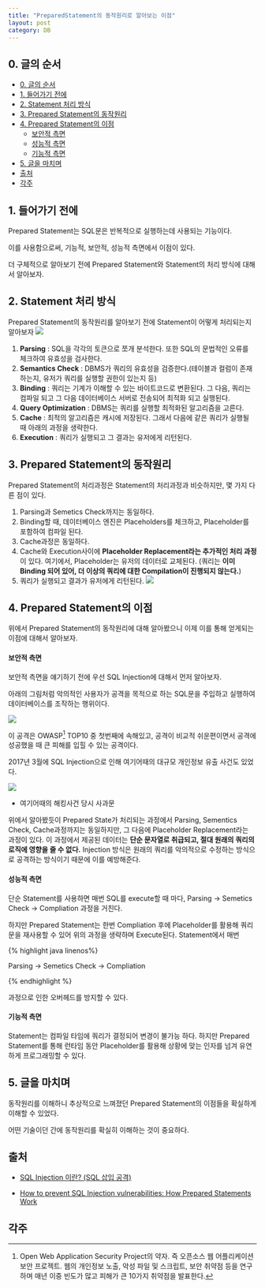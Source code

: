 ```yaml
---
title: "PreparedStatement의 동작원리로 알아보는 이점"
layout: post
category: DB
---
```


## 0. 글의 순서

- [0. 글의 순서](#0-글의-순서)
- [1. 들어가기 전에](#1-들어가기-전에)
- [2. Statement 처리 방식](#2-statement-처리-방식)
- [3. Prepared Statement의 동작원리](#3-prepared-statement의-동작원리)
- [4. Prepared Statement의 이점](#4-prepared-statement의-이점)
    - [보안적 측면](#보안적-측면)
    - [성능적 측면](#성능적-측면)
    - [기능적 측면](#기능적-측면)
- [5. 글을 마치며](#5-글을-마치며)
- [출처](#출처)
- [각주](#각주)


## 1. 들어가기 전에

Prepared Statement는 SQL문은 반복적으로 실행하는데 사용되는 기능이다.

이를 사용함으로써, 기능적, 보안적, 성능적 측면에서 이점이 있다.

더 구체적으로 알아보기 전에 Prepared Statement와 Statement의 처리 방식에 대해서 알아보자.

## 2. Statement 처리 방식


Prepared Statement의 동작원리를 알아보기 전에 Statement이 어떻게 처리되는지 알아보자
![](https://miro.medium.com/max/700/0*BpxYqbBLM6hyylux.png)

1. **Parsing** : SQL을 각각의 토큰으로 쪼개 분석한다. 또한 SQL의 문법적인 오류를 체크하여 유효성을 검사한다.
2. **Semantics Check** : DBMS가 쿼리의 유효성을 검증한다.(테이블과 컬럼이 존재하는지, 유저가 쿼리를 실행할 권한이 있는지 등)
3. **Binding** : 쿼리는 기계가 이해할 수 있는 바이트코드로 변환된다. 그 다음, 쿼리는 컴파일 되고 그 다음 데이터베이스 서버로 전송되어 최적화 되고 실행된다.
4. **Query Optimization** :  DBMS는 쿼리를 실행할 최적화된 알고리즘을 고른다.
5. **Cache** : 최적의 알고리즘은 캐시에 저장된다. 그래서 다음에 같은 쿼리가 실행될 때 아래의 과정을 생략한다.
6. **Execution** : 쿼리가 실행되고 그 결과는 유저에게 리턴된다.


## 3. Prepared Statement의 동작원리

Prepared Statement의 처리과정은 Statement의 처리과정과 비슷하지만, 몇 가지 다른 점이 있다.

1. Parsing과 Semetics Check까지는 동일하다.
2. Binding할 때, 데이터베이스 엔진은 Placeholders를 체크하고, Placeholder를 포함하여 컴파일 된다.
3. Cache과정은 동일하다.
4. Cache와 Execution사이에 **Placeholder Replacement라는 추가적인 처리 과정**이 있다. 여기에서, Placeholder는 유저의 데이터로 교체된다. (쿼리는 **이미 Binding 되어 있어, 더 이상의 쿼리에 대한 Compilation이 진행되지 않는다.**)
5. 쿼리가 실행되고 결과가 유저에게 리턴된다.
![](https://miro.medium.com/max/700/0*ds-xeCuwyByLlVnT.png)


## 4. Prepared Statement의 이점

위에서 Prepared Statement의 동작원리에 대해 알아봤으니 이제 이를 통해 얻게되는 이점에 대해서 알아보자.
#### 보안적 측면

보안적 측면을 얘기하기 전에 우선 SQL Injection에 대해서 먼저 알아보자.

아래의 그림처럼 악의적인 사용자가 공격을 목적으로 하는 SQL문을 주입하고 실행하여 데이터베이스를 조작하는 행위이다.

![](https://www.researchgate.net/profile/Muhammad-Iqbal-274/publication/322250414/figure/fig3/AS:579066325864448@1515071578177/A-SQL-injection-attack.png)

이 공격은 OWASP[^1] TOP10 중 첫번째에 속해있고, 공격이 비교적 쉬운편이면서 공격에 성공했을 때 큰 피해를 입힐 수 있는 공격이다.

2017년 3월에 SQL Injection으로 인해 여기어때의 대규모 개인정보 유출 사건도 있었다.

![](https://img1.daumcdn.net/thumb/R1280x0/?scode=mtistory2&fname=http%3A%2F%2Fcfile23.uf.tistory.com%2Fimage%2F99D4993C5C8890FB1D148B)
- 여기어때의 해킹사건 당시 사과문

위에서 알아봤듯이 Prepared State가 처리되는 과정에서 Parsing, Sementics Check, Cache과정까지는 동일하지만, 그 다음에 Placeholder Replacement라는 과정이 있다.
이 과정에서 제공된 데이터는 **단순 문자열로 취급되고, 절대 원래의 쿼리의 로직에 영향을 줄 수 없다.**
Injection 방식은 원래의 쿼리를 악의적으로 수정하는 방식으로 공격하는 방식이기 때문에 이를 예방해준다.


#### 성능적 측면

단순 Statement를 사용하면 매번 SQL를 execute할 때 마다, Parsing -> Semetics Check -> Compliation 과정을 거친다.

하지만 Prepared Statement는 한번 Compliation 후에 Placeholder를 활용해 쿼리문을 재사용할 수 있어 위의 과정을 생략하며 Execute된다.
Statement에서 매번 

{% highlight java linenos%}

Parsing -> Semetics Check -> Compliation 

{% endhighlight %}

과정으로 인한 오버헤드를 방지할 수 있다.

#### 기능적 측면

Statement는 컴파일 타임에 쿼리가 결정되어 변경이 불가능 하다. 
하지만 Prepared Statement를 통해 런타임 동안 Placeholder를 활용해 상황에 맞는 인자를 넘겨 유연하게 프로그래밍할 수 있다.


## 5. 글을 마치며

동작원리를 이해하니 추상적으로 느껴졌던 Prepared Statement의 이점들을 확실하게 이해할 수 있었다.

어떤 기술이던 간에 동작원리를 확실히 이해하는 것이 중요하다.

## 출처

- [SQL Injection 이란? (SQL 삽입 공격)](https://noirstar.tistory.com/264)

- [How to prevent SQL Injection vulnerabilities: How Prepared Statements Work](https://www.hackedu.com/blog/how-to-prevent-sql-injection-vulnerabilities-how-prepared-statements-work)


## 각주

[^1]: Open Web Application Security Project의 약자. 즉 오픈소스 웹 어플리케이션 보안 프로젝트. 웹의 개인정보 노출, 악성 파일 및 스크립트, 보안 취약점 등을 연구하며 매년 이중 빈도가 많고 피해가 큰 10가지 취약점을 발표한다.

